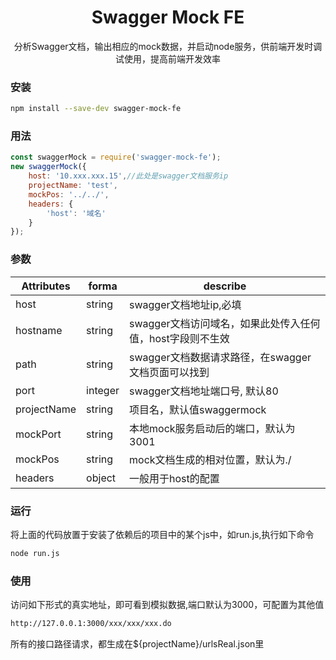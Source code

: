 <div align="center">
  <h1>Swagger Mock FE</h1>
  <p>分析Swagger文档，输出相应的mock数据，并启动node服务，供前端开发时调试使用，提高前端开发效率</p>
</div>

### 安装

```bash
npm install --save-dev swagger-mock-fe
```

### 用法

```js
const swaggerMock = require('swagger-mock-fe');
new swaggerMock({
    host: '10.xxx.xxx.15',//此处是swagger文档服务ip
    projectName: 'test',
    mockPos: '../../',
    headers: {
        'host': '域名'
    }
});
```

### 参数

|Attributes|forma|describe
|---|---|---|
|host| string| swagger文档地址ip,必填
|hostname|string| swagger文档访问域名，如果此处传入任何值，host字段则不生效
|path|string| swagger文档数据请求路径，在swagger文档页面可以找到
|port| integer| swagger文档地址端口号, 默认80
|projectName| string| 项目名，默认值swaggermock
|mockPort| string| 本地mock服务启动后的端口，默认为3001
|mockPos| string| mock文档生成的相对位置，默认为./
|headers| object| 一般用于host的配置


### 运行

<p>
将上面的代码放置于安装了依赖后的项目中的某个js中，如run.js,执行如下命令
</p>

```bash
node run.js
```

### 使用

<p>
访问如下形式的真实地址，即可看到模拟数据,端口默认为3000，可配置为其他值
</p>

```bash
http://127.0.0.1:3000/xxx/xxx/xxx.do
```

<p>
所有的接口路径请求，都生成在${projectName}/urlsReal.json里
</p>

